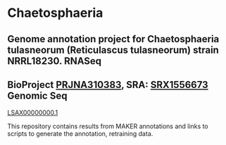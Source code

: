 # Chaetosphaeria

Genome annotation project for Chaetosphaeria tulasneorum (Reticulascus tulasneorum) strain NRRL18230.
RNASeq
------
BioProject [PRJNA310383](https://www.ncbi.nlm.nih.gov/bioproject/PRJNA310383), SRA: [SRX1556673](https://www.ncbi.nlm.nih.gov/sra/SRX1556673[accn])
Genomic Seq
-----------
[LSAX00000000.1](https://www.ncbi.nlm.nih.gov/genome/?term=txid1028407[Organism:noexp])

This repository contains results from MAKER annotations and links to scripts to generate the annotation, retraining data.
